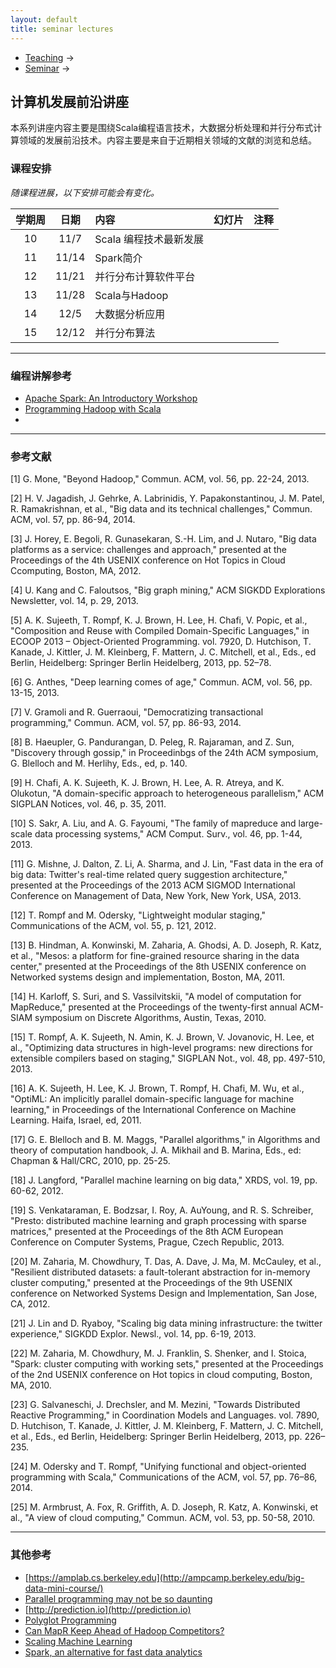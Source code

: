 ```yaml
---
layout: default
title: seminar lectures
---
```


<ul class="breadcrumb"><li><a href="/teaching/">Teaching</a> <span class="divider">&rarr;</span></li><li><a href="/teaching/Seminar/">Seminar</a> <span class="divider">&rarr;</span></li> </ul>

## 计算机发展前沿讲座

本系列讲座内容主要是围绕Scala编程语言技术，大数据分析处理和并行分布式计算领域的发展前沿技术。内容主要是来自于近期相关领域的文献的浏览和总结。

### 课程安排
*随课程进展，以下安排可能会有变化。*

| 学期周       |日期      |  内容    | 幻灯片  |     注释    |
|:---------:|:-------:|:---------|:------:|:--------:|
|  10     | 11/7  | Scala 编程技术最新发展         |   |    |   
|  11     | 11/14 | Spark简介    |   |    |   
|  12     | 11/21 | 并行分布计算软件平台   |   |    |   
|  13     | 11/28 | Scala与Hadoop      |   |    |   
|  14     | 12/5  | 大数据分析应用       |   |    |   
|  15     | 12/12  | 并行分布算法      |   |    |   


-------

### 编程讲解参考

* [Apache Spark: An Introductory Workshop](https://github.com/deanwampler/spark-workshop)
* [Programming Hadoop with Scala](https://github.com/deanwampler/scala-hadoop)
* 

-------

### 参考文献
[1]	G. Mone, "Beyond Hadoop," Commun. ACM, vol. 56, pp. 22-24, 2013.

[2]	H. V. Jagadish, J. Gehrke, A. Labrinidis, Y. Papakonstantinou, J. M. Patel, R. Ramakrishnan, et al., "Big data and its technical challenges," Commun. ACM, vol. 57, pp. 86-94, 2014.

[3]	J. Horey, E. Begoli, R. Gunasekaran, S.-H. Lim, and J. Nutaro, "Big data platforms as a service: challenges and approach," presented at the Proceedings of the 4th USENIX conference on Hot Topics in Cloud Ccomputing, Boston, MA, 2012.

[4]	U. Kang and C. Faloutsos, "Big graph mining," ACM SIGKDD Explorations Newsletter, vol. 14, p. 29, 2013.

[5]	A. K. Sujeeth, T. Rompf, K. J. Brown, H. Lee, H. Chafi, V. Popic, et al., "Composition and Reuse with Compiled Domain-Specific Languages," in ECOOP 2013 – Object-Oriented Programming. vol. 7920, D. Hutchison, T. Kanade, J. Kittler, J. M. Kleinberg, F. Mattern, J. C. Mitchell, et al., Eds., ed Berlin, Heidelberg: Springer Berlin Heidelberg, 2013, pp. 52–78.

[6]	G. Anthes, "Deep learning comes of age," Commun. ACM, vol. 56, pp. 13-15, 2013.

[7]	V. Gramoli and R. Guerraoui, "Democratizing transactional programming," Commun. ACM, vol. 57, pp. 86-93, 2014.

[8]	B. Haeupler, G. Pandurangan, D. Peleg, R. Rajaraman, and Z. Sun, "Discovery through gossip," in Proceedinbgs of the 24th ACM symposium, G. Blelloch and M. Herlihy, Eds., ed, p. 140.

[9]	H. Chafi, A. K. Sujeeth, K. J. Brown, H. Lee, A. R. Atreya, and K. Olukotun, "A domain-specific approach to heterogeneous parallelism," ACM SIGPLAN Notices, vol. 46, p. 35, 2011.

[10]	S. Sakr, A. Liu, and A. G. Fayoumi, "The family of mapreduce and large-scale data processing systems," ACM Comput. Surv., vol. 46, pp. 1-44, 2013.

[11]	G. Mishne, J. Dalton, Z. Li, A. Sharma, and J. Lin, "Fast data in the era of big data: Twitter's real-time related query suggestion architecture," presented at the Proceedings of the 2013 ACM SIGMOD International Conference on Management of Data, New York, New York, USA, 2013.

[12]	T. Rompf and M. Odersky, "Lightweight modular staging," Communications of the ACM, vol. 55, p. 121, 2012.

[13]	B. Hindman, A. Konwinski, M. Zaharia, A. Ghodsi, A. D. Joseph, R. Katz, et al., "Mesos: a platform for fine-grained resource sharing in the data center," presented at the Proceedings of the 8th USENIX conference on Networked systems design and implementation, Boston, MA, 2011.

[14]	H. Karloff, S. Suri, and S. Vassilvitskii, "A model of computation for MapReduce," presented at the Proceedings of the twenty-first annual ACM-SIAM symposium on Discrete Algorithms, Austin, Texas, 2010.

[15]	T. Rompf, A. K. Sujeeth, N. Amin, K. J. Brown, V. Jovanovic, H. Lee, et al., "Optimizing data structures in high-level programs: new directions for extensible compilers based on staging," SIGPLAN Not., vol. 48, pp. 497-510, 2013.

[16]	A. K. Sujeeth, H. Lee, K. J. Brown, T. Rompf, H. Chafi, M. Wu, et al., "OptiML: An implicitly parallel domain-specific language for machine learning," in Proceedings of the International Conference on Machine Learning. Haifa, Israel, ed, 2011.

[17]	G. E. Blelloch and B. M. Maggs, "Parallel algorithms," in Algorithms and theory of computation handbook, J. A. Mikhail and B. Marina, Eds., ed: Chapman & Hall/CRC, 2010, pp. 25-25.

[18]	J. Langford, "Parallel machine learning on big data," XRDS, vol. 19, pp. 60-62, 2012.

[19]	S. Venkataraman, E. Bodzsar, I. Roy, A. AuYoung, and R. S. Schreiber, "Presto: distributed machine learning and graph processing with sparse matrices," presented at the Proceedings of the 8th ACM European Conference on Computer Systems, Prague, Czech Republic, 2013.

[20]	M. Zaharia, M. Chowdhury, T. Das, A. Dave, J. Ma, M. McCauley, et al., "Resilient distributed datasets: a fault-tolerant abstraction for in-memory cluster computing," presented at the Proceedings of the 9th USENIX conference on Networked Systems Design and Implementation, San Jose, CA, 2012.

[21]	J. Lin and D. Ryaboy, "Scaling big data mining infrastructure: the twitter experience," SIGKDD Explor. Newsl., vol. 14, pp. 6-19, 2013.

[22]	M. Zaharia, M. Chowdhury, M. J. Franklin, S. Shenker, and I. Stoica, "Spark: cluster computing with working sets," presented at the Proceedings of the 2nd USENIX conference on Hot topics in cloud computing, Boston, MA, 2010.

[23]	G. Salvaneschi, J. Drechsler, and M. Mezini, "Towards Distributed Reactive Programming," in Coordination Models and Languages. vol. 7890, D. Hutchison, T. Kanade, J. Kittler, J. M. Kleinberg, F. Mattern, J. C. Mitchell, et al., Eds., ed Berlin, Heidelberg: Springer Berlin Heidelberg, 2013, pp. 226–235.

[24]	M. Odersky and T. Rompf, "Unifying functional and object-oriented programming with Scala," Communications of the ACM, vol. 57, pp. 76–86, 2014.

[25]	M. Armbrust, A. Fox, R. Griffith, A. D. Joseph, R. Katz, A. Konwinski, et al., "A view of cloud computing," Commun. ACM, vol. 53, pp. 50-58, 2010.

-------

### 其他参考

* [https://amplab.cs.berkeley.edu](http://ampcamp.berkeley.edu/big-data-mini-course/)
* [Parallel programming may not be so daunting](http://newsoffice.mit.edu/2014/parallel-programming-may-not-be-so-daunting)
* [http://prediction.io](http://prediction.io)
* [Polyglot Programming](http://polyglotprogramming.com)
* [Can MapR Keep Ahead of Hadoop Competitors?](http://www.forbes.com/sites/danwoods/2014/09/29/can-mapr-keep-ahead-of-hadoop-competitors/)
* [Scaling Machine Learning](http://telruptive.com/tag/storm/)
* [Spark, an alternative for fast data analytics](http://www.ibm.com/developerworks/library/os-spark/)
